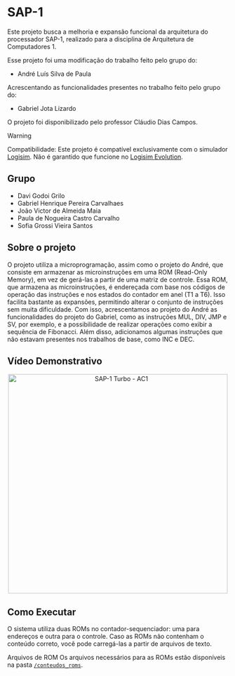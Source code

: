 # SAP-1
Este projeto busca a melhoria e expansão funcional da arquitetura do processador SAP-1, realizado para a disciplina de Arquitetura de Computadores 1.

Esse projeto foi uma modificação do trabalho feito pelo grupo do:
- André Luís Silva de Paula
  
Acrescentando as funcionalidades presentes no trabalho feito pelo grupo do:
- Gabriel Jota Lizardo

O projeto foi disponibilizado pelo professor Cláudio Dias Campos.

> [!WARNING]
> Compatibilidade: Este projeto é compatível exclusivamente com o simulador [Logisim](http://www.cburch.com/logisim/). Não é garantido que funcione no [Logisim Evolution](https://github.com/logisim-evolution/logisim-evolution).

## Grupo
- Davi Godoi Grilo
- Gabriel Henrique Pereira Carvalhaes
- João Victor de Almeida Maia
- Paula de Nogueira Castro Carvalho
- Sofia Grossi Vieira Santos

## Sobre o projeto
O projeto utiliza a microprogramação, assim como o projeto do André, que consiste em armazenar as microinstruções em uma ROM (Read-Only Memory), em vez de gerá-las a partir de uma matriz de controle. Essa ROM, que armazena as microinstruções, é endereçada com base nos códigos de operação das instruções e nos estados do contador em anel (T1 a T6). Isso facilita bastante as expansões, permitindo alterar o conjunto de instruções sem muita dificuldade. Com isso, acrescentamos ao projeto do André as funcionalidades do projeto do Gabriel, como as instruções MUL, DIV, JMP e SV, por exemplo, e a possibilidade de realizar operações como exibir a sequência de Fibonacci. Além disso, adicionamos algumas instruções que não estavam presentes nos trabalhos de base, como INC e DEC.

## Vídeo Demonstrativo
<p align="center">
	<a href="https://www.youtube.com/watch?v=PljYwo1bpDM">
		<img src="https://img.youtube.com/vi/PljYwo1bpDM/maxresdefault.jpg" width="500" alt="SAP-1 Turbo - AC1">
	</a>
</p>

## Como Executar
O sistema utiliza duas ROMs no contador-sequenciador: uma para endereços e outra para o controle. Caso as ROMs não contenham o conteúdo correto, você pode carregá-las a partir de arquivos de texto.

Arquivos de ROM
Os arquivos necessários para as ROMs estão disponíveis na pasta [`/conteudos_roms`](/conteudos_roms/).
